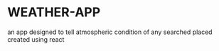 # WEATHER-APP
an app designed to tell atmospheric condition of any searched placed created using react
